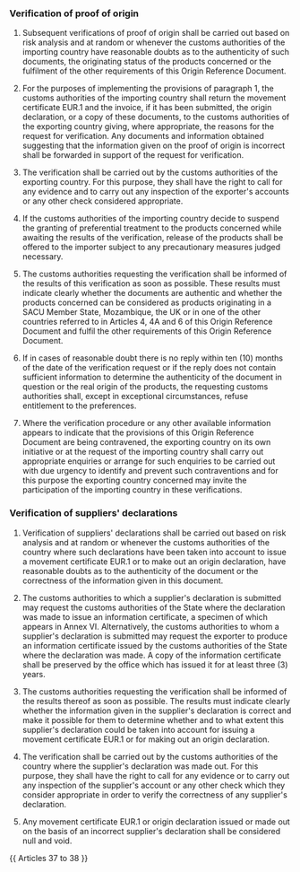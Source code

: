 ### Verification of proof of origin

1. Subsequent verifications of proof of origin shall be carried out based on risk analysis and at random or whenever the customs authorities of the importing country have reasonable doubts as to the authenticity of such documents, the originating status of the products concerned or the fulfilment of the other requirements of this Origin Reference Document.

2. For the purposes of implementing the provisions of paragraph 1, the customs authorities of the importing country shall return the movement certificate EUR.1 and the invoice, if it has been submitted, the origin declaration, or a copy of these documents, to the customs authorities of the exporting country giving, where appropriate, the reasons for the request for verification. Any documents and information obtained suggesting that the information given on the proof of origin is incorrect shall be forwarded in support of the request for verification.

3. The verification shall be carried out by the customs authorities of the exporting country. For this purpose, they shall have the right to call for any evidence and to carry out any inspection of the exporter's accounts or any other check considered appropriate.

4. If the customs authorities of the importing country decide to suspend the granting of preferential treatment to the products concerned while awaiting the results of the verification, release of the products shall be offered to the importer subject to any precautionary measures judged necessary.

5. The customs authorities requesting the verification shall be informed of the results of this verification as soon as possible. These results must indicate clearly whether the documents are authentic and whether the products concerned can be considered as products originating in a SACU Member State, Mozambique, the UK or in one of the other countries referred to in Articles 4, 4A and 6 of this Origin Reference Document and fulfil the other requirements of this Origin Reference Document.

6. If in cases of reasonable doubt there is no reply within ten (10) months of the date of the verification request or if the reply does not contain sufficient information to determine the authenticity of the document in question or the real origin of the products, the requesting customs authorities shall, except in exceptional circumstances, refuse entitlement to the preferences.

7. Where the verification procedure or any other available information appears to indicate that the provisions of this Origin Reference Document are being contravened, the exporting country on its own initiative or at the request of the importing country shall carry out appropriate enquiries or arrange for such enquiries to be carried out with due urgency to identify and prevent such contraventions and for this purpose the exporting country concerned may invite the participation of the importing country in these verifications.

### Verification of suppliers' declarations

1. Verification of suppliers' declarations shall be carried out based on risk analysis and at random or whenever the customs authorities of the country where such declarations have been taken into account to issue a movement certificate EUR.1 or to make out an origin declaration, have reasonable doubts as to the authenticity of the document or the correctness of the information given in this document.

2. The customs authorities to which a supplier's declaration is submitted may request the customs authorities of the State where the declaration was made to issue an information certificate, a specimen of which appears in Annex VI. Alternatively, the customs authorities to whom a supplier's declaration is submitted may request the exporter to produce an information certificate issued by the customs authorities of the State where the declaration was made. A copy of the information certificate shall be preserved by the office which has issued it for at least three (3) years.

3. The customs authorities requesting the verification shall be informed of the results thereof as soon as possible. The results must indicate clearly whether the information given in the supplier's declaration is correct and make it possible for them to determine whether and to what extent this supplier's declaration could be taken into account for issuing a movement certificate EUR.1 or for making out an origin declaration.

4. The verification shall be carried out by the customs authorities of the country where the supplier's declaration was made out. For this purpose, they shall have the right to call for any evidence or to carry out any inspection of the supplier's account or any other check which they consider appropriate in order to verify the correctness of any supplier's declaration.

5. Any movement certificate EUR.1 or origin declaration issued or made out on the basis of an incorrect supplier's declaration shall be considered null and void.

{{ Articles 37 to 38 }}